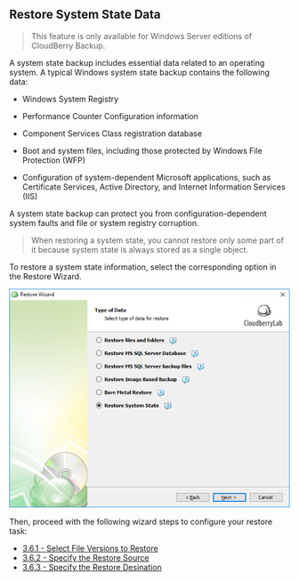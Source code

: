 ## Restore System State Data

> This feature is only available for Windows Server editions of CloudBerry Backup.

A system state backup includes essential data related to an operating system. A typical Windows system state backup contains the following data:

* Windows System Registry

* Performance Counter Configuration information

* Component Services Class registration database

* Boot and system files, including those protected by Windows File Protection \(WFP\)

* Configuration of system-dependent Microsoft applications, such as Certificate Services, Active Directory, and Internet Information Services \(IIS\)

A system state backup can protect you from configuration-dependent system faults and file or system registry corruption.

> When restoring a system state, you cannot restore only some part of it because system state is always stored as a single object.

To restore a system state information, select the corresponding option in the Restore Wizard.

![](/assets/restore-system-state-choice.png)

Then, proceed with the following wizard steps to configure your restore task:

* [3.6.1 - Select File Versions to Restore](/chapter1/step-3-choose-data-to-restore/35-restore-system-state-data/361-select-the-backup-type.md)
* [3.6.2 - Specify the Restore Source](/chapter1/step-3-choose-data-to-restore/35-restore-system-state-data/362-select-an-intermediate-storage.md)
* [3.6.3 - Specify the Restore Desination](/chapter1/step-3-choose-data-to-restore/35-restore-system-state-data/363-check-network-shares.md)



